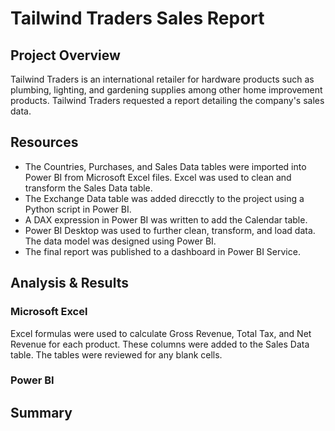 # Tailwind Traders Sales Report

## Project Overview
Tailwind Traders is an international retailer for hardware products such as plumbing, lighting, and gardening supplies among other home improvement products. Tailwind Traders requested a report detailing the company's sales data.

## Resources
- The Countries, Purchases, and Sales Data tables were imported into Power BI from Microsoft Excel files. Excel was used to clean and transform the Sales Data table.
- The Exchange Data table was added direcctly to the project using a Python script in Power BI.
- A DAX expression in Power BI was written to add the Calendar table.
- Power BI Desktop was used to further clean, transform, and load data. The data model was designed using Power BI.
- The final report was published to a dashboard in Power BI Service.

## Analysis & Results
### Microsoft Excel
Excel formulas were used to calculate Gross Revenue, Total Tax, and Net Revenue for each product. These columns were added to the Sales Data table. The tables were reviewed for any blank cells.

### Power BI


## Summary
